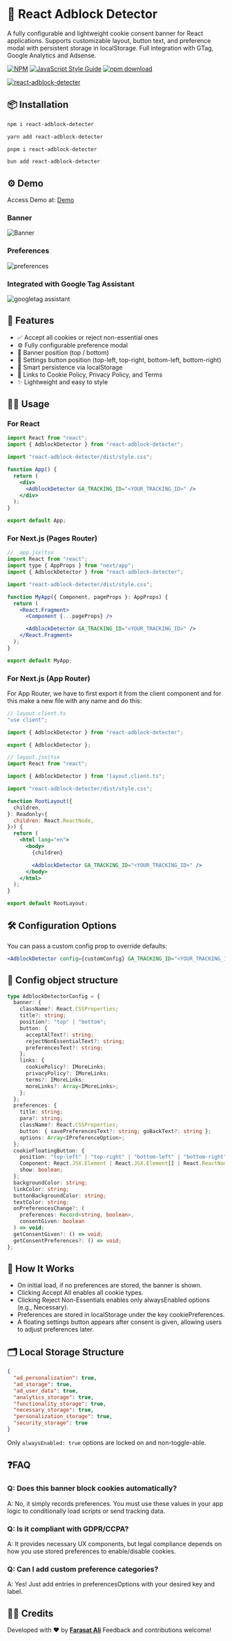 # 🍪 React Adblock Detector

A fully configurable and lightweight cookie consent banner for React applications. Supports customizable layout, button text, and preference modal with persistent storage in localStorage. Full integration with GTag, Google Analytics and Adsense.

[![NPM](https://img.shields.io/npm/v/react-adblock-detecter.svg)](https://www.npmjs.com/package/react-adblock-detecter) [![JavaScript Style Guide](https://img.shields.io/badge/code_style-standard-brightgreen.svg)](https://standardjs.com)
[![npm download][download-image]][download-url]

[download-image]: https://img.shields.io/npm/dm/react-adblock-detecter.svg
[download-url]: https://npmjs.org/package/react-adblock-detecter

[![react-adblock-detecter](https://nodei.co/npm/react-adblock-detecter.png)](https://npmjs.org/package/react-adblock-detecter)

## 📦 Installation

```bash
npm i react-adblock-detecter

yarn add react-adblock-detecter

pnpm i react-adblock-detecter

bun add react-adblock-detecter
```

## ⚙️ Demo

Access Demo at: [Demo](https://react-adblock-detecter.vercel.app/)

### Banner

![Banner](https://github.com/faraasat/react-adblock-detecter/blob/main/github-imgs/banner.png)

### Preferences

![preferences](https://github.com/faraasat/react-adblock-detecter/blob/main/github-imgs/preferences.png)

### Integrated with Google Tag Assistant

![googletag assistant](https://github.com/faraasat/react-adblock-detecter/blob/main/github-imgs/googletag-assistant.png)

## 🚀 Features

- ✅ Accept all cookies or reject non-essential ones
- ⚙️ Fully configurable preference modal
- 📍 Banner position (top / bottom)
- 📌 Settings button position (top-left, top-right, bottom-left, bottom-right)
- 🧠 Smart persistence via localStorage
- 📜 Links to Cookie Policy, Privacy Policy, and Terms
- ✨ Lightweight and easy to style

## 🧑‍💻 Usage

### For React

```jsx
import React from "react";
import { AdblockDetector } from "react-adblock-detecter";

import "react-adblock-detecter/dist/style.css";

function App() {
  return (
    <div>
      <AdblockDetector GA_TRACKING_ID="<YOUR_TRACKING_ID>" />
    </div>
  );
}

export default App;
```

### For Next.js (Pages Router)

```jsx
// _app.jsx|tsx
import React from "react";
import type { AppProps } from "next/app";
import { AdblockDetector } from "react-adblock-detecter";

import "react-adblock-detecter/dist/style.css";

function MyApp({ Component, pageProps }: AppProps) {
  return (
    <React.Fragment>
      <Component {...pageProps} />

      <AdblockDetector GA_TRACKING_ID="<YOUR_TRACKING_ID>" />
    </React.Fragment>
  );
}

export default MyApp;
```

### For Next.js (App Router)

For App Router, we have to first export it from the client component and for this make a new file with any name and do this:

```jsx
// layout.client.ts
"use client";

import { AdblockDetector } from "react-adblock-detecter";

export { AdblockDetector };
```

```jsx
// layout.jsx|tsx
import React from "react";

import { AdblockDetector } from "layout.client.ts";

import "react-adblock-detecter/dist/style.css";

function RootLayout({
  children,
}: Readonly<{
  children: React.ReactNode,
}>) {
  return (
    <html lang="en">
      <body>
        {children}

        <AdblockDetector GA_TRACKING_ID="<YOUR_TRACKING_ID>" />
      </body>
    </html>
  );
}

export default RootLayout;
```

## 🛠 Configuration Options

You can pass a custom config prop to override defaults:

```jsx
<AdblockDetector config={customConfig} GA_TRACKING_ID="<YOUR_TRACKING_ID>" />
```

## 🔧 Config object structure

```ts
type AdblockDetectorConfig = {
  banner: {
    className?: React.CSSProperties;
    title?: string;
    position?: "top" | "bottom";
    button: {
      acceptAlText?: string;
      rejectNonEssentialText?: string;
      preferencesText?: string;
    };
    links: {
      cookiePolicy?: IMoreLinks;
      privacyPolicy?: IMoreLinks;
      terms?: IMoreLinks;
      moreLinks?: Array<IMoreLinks>;
    };
  };
  preferences: {
    title: string;
    para?: string;
    className?: React.CSSProperties;
    button: { savePreferencesText?: string; goBackText?: string };
    options: Array<IPreferenceOption>;
  };
  cookieFloatingButton: {
    position: "top-left" | "top-right" | "bottom-left" | "bottom-right";
    Component: React.JSX.Element | React.JSX.Element[] | React.ReactNode;
    show: boolean;
  };
  backgroundColor: string;
  linkColor: string;
  buttonBackgroundColor: string;
  textColor: string;
  onPreferencesChange?: (
    preferences: Record<string, boolean>,
    consentGiven: boolean
  ) => void;
  getConsentGiven?: () => void;
  getConsentPreferences?: () => void;
};
```

## 🧠 How It Works

- On initial load, if no preferences are stored, the banner is shown.
- Clicking Accept All enables all cookie types.
- Clicking Reject Non-Essentials enables only alwaysEnabled options (e.g., Necessary).
- Preferences are stored in localStorage under the key cookiePreferences.
- A floating settings button appears after consent is given, allowing users to adjust preferences later.

## 🗂 Local Storage Structure

```json
{
  "ad_personalization": true,
  "ad_storage": true,
  "ad_user_data": true,
  "analytics_storage": true,
  "functionality_storage": true,
  "necessary_storage": true,
  "personalization_storage": true,
  "security_storage": true
}
```

Only `alwaysEnabled: true` options are locked on and non-toggle-able.

## ❓FAQ

### Q: Does this banner block cookies automatically?

A: No, it simply records preferences. You must use these values in your app logic to conditionally load scripts or send tracking data.

### Q: Is it compliant with GDPR/CCPA?

A: It provides necessary UX components, but legal compliance depends on how you use stored preferences to enable/disable cookies.

### Q: Can I add custom preference categories?

A: Yes! Just add entries in preferencesOptions with your desired key and label.

## 🧑‍🎓 Credits

Developed with ❤️ by **[Farasat Ali](https://github.com/faraasat)**
Feedback and contributions welcome!
